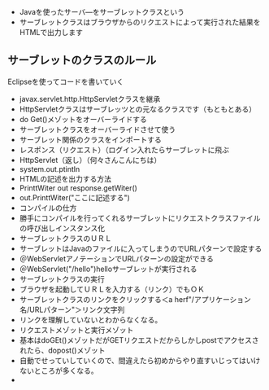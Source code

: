 - Javaを使ったサーバ―をサーブレットクラスという
- サーブレットクラスはブラウザからのリクエストによって実行された結果をHTMLで出力します
## サーブレットのクラスのルール
Eclipseを使ってコードを書いていく
- javax.servlet.http.HttpServletクラスを継承
- HttpServletクラスはサーブレッツとの元なるクラスです（もともとある）
- do Get()メゾットをオーバーライドする
- サーブレットクラスをオーバーライドさせて使う
- サーブレット関係のクラスをインポートする
- レスポンス（リクエスト）（ログイン入れたらサーブレットに飛ぶ
- HttpServlet（返し）（何々さんこんにちは）
- system.out.ptintln
- HTMLの記述を出力する方法
-  PrinttWiter out response.getWiter()
-  out.PrinttWiter("ここに記述する")
-  コンパイルの仕方
-  勝手にコンパイルを行ってくれるサーブレットにリクエストクラスファイルの呼び出しインスタンス化
-  サーブレットクラスのＵＲＬ
-  サーブレットはJavaのファイルに入ってしまうのでURLパターンで設定する
-  ＠WebServletアノテーションでURLパターンの設定ができる
-    ＠WebServlet("/hello")helloサーブレットが実行される
-    サーブレットクラスの実行
-    ブラウザを起動してＵＲＬを入力する（リンク）でもＯＫ
-    サーブレットクラスのリンクをクリックする＜a herf"/アプリケーション名/URLパターン"＞リンク文字列</a>
-    リンクを理解していないとわからなくなる。
-    リクエストメゾットと実行メゾット
-    基本はdoGEt()メゾットだがGETリクエストだからしかしpostでアクセスされたら、dopost()メゾット
-    自動でせっていしていくので、間違えたら初めからやり直すいじってはいけないところが多くなる。
-    
